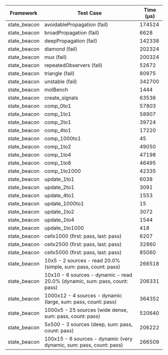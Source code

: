 | Framework | Test Case | Time (μs) |
| --- | --- | --- |
| state_beacon | avoidablePropagation (fail) | 174524 |
| state_beacon | broadPropagation (fail) | 6628 |
| state_beacon | deepPropagation (fail) | 142338 |
| state_beacon | diamond (fail) | 202324 |
| state_beacon | mux (fail) | 200324 |
| state_beacon | repeatedObservers (fail) | 52672 |
| state_beacon | triangle (fail) | 80975 |
| state_beacon | unstable (fail) | 342700 |
| state_beacon | molBench | 1444 |
| state_beacon | create_signals | 63536 |
| state_beacon | comp_0to1 | 57803 |
| state_beacon | comp_1to1 | 58907 |
| state_beacon | comp_2to1 | 39724 |
| state_beacon | comp_4to1 | 17220 |
| state_beacon | comp_1000to1 | 45 |
| state_beacon | comp_1to2 | 49050 |
| state_beacon | comp_1to4 | 47198 |
| state_beacon | comp_1to8 | 46495 |
| state_beacon | comp_1to1000 | 42335 |
| state_beacon | update_1to1 | 6038 |
| state_beacon | update_2to1 | 3091 |
| state_beacon | update_4to1 | 1553 |
| state_beacon | update_1000to1 | 15 |
| state_beacon | update_1to2 | 3072 |
| state_beacon | update_1to4 | 1544 |
| state_beacon | update_1to1000 | 418 |
| state_beacon | cellx1000 (first: pass, last: pass) | 6207 |
| state_beacon | cellx2500 (first: pass, last: pass) | 32860 |
| state_beacon | cellx5000 (first: pass, last: pass) | 85060 |
| state_beacon | 10x5 - 2 sources - read 20.0% (simple, sum: pass, count: pass) | 266518 |
| state_beacon | 10x10 - 6 sources - dynamic - read 20.0% (dynamic, sum: pass, count: pass) | 206331 |
| state_beacon | 1000x12 - 4 sources - dynamic (large, sum: pass, count: pass) | 364352 |
| state_beacon | 1000x5 - 25 sources (wide dense, sum: pass, count: pass) | 520640 |
| state_beacon | 5x500 - 3 sources (deep, sum: pass, count: pass) | 206222 |
| state_beacon | 100x15 - 6 sources - dynamic (very dynamic, sum: pass, count: pass) | 266509 |
